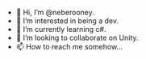- 👋 Hi, I’m @neberooney.
- 👀 I’m interested in being a dev.
- 🌱 I’m currently learning c#.
- 💞️ I’m looking to collaborate on Unity.
- 📫 How to reach me somehow...

<!---
neberooney/neberooney is a ✨ special ✨ repository because its `README.md` (this file) appears on your GitHub profile.
You can click the Preview link to take a look at your changes.
--->
